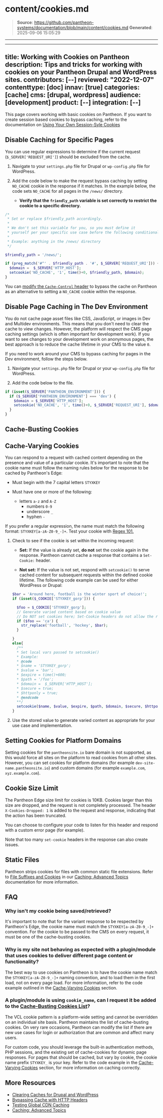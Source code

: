 # content/cookies.md

> **Source**: https://github.com/pantheon-systems/documentation/blob/main/content/cookies.md
> **Generated**: 2025-09-06 15:05:29

---

---
title: Working with Cookies on Pantheon
description: Tips and tricks for working with cookies on your Pantheon Drupal and WordPress sites.
contributors: [--]
reviewed: "2022-12-07"
contenttype: [doc]
innav: [true]
categories: [cache]
cms: [drupal, wordpress]
audience: [development]
product: [--]
integration: [--]
---

This page covers working with basic cookies on Pantheon. If you want to create session based cookies to bypass caching, refer to the documentation on [Using Your Own Session-Syle Cookies](/caching-advanced-topics/#using-your-own-session-style-cookies)

## Disable Caching for Specific Pages

You can use regular expressions to determine if the current request (`$_SERVER['REQUEST_URI']`) should be excluded from the cache. 

1. Navigate to your `settings.php` file for Drupal or `wp-config.php` file for WordPress.

1. Add the code below to make the request bypass caching by setting `NO_CACHE` cookie in the response if it matches. In the example below, the code sets `NO_CACHE` for all pages in the `/news/` directory.

    - **Verify that the `friendly_path` variable is set correctly to restrict the cookie to a specific directory.**

```php
/*
 * Set or replace $friendly_path accordingly.
 *
 * We don't set this variable for you, so you must define it
 * yourself per your specific use case before the following conditional.
 *
 * Example: anything in the /news/ directory
 */

$friendly_path = '/news/';

if (preg_match('#^' . $friendly_path . '#', $_SERVER['REQUEST_URI'])) {
  $domain =  $_SERVER['HTTP_HOST'];
  setcookie('NO_CACHE', '1', time()+0, $friendly_path, $domain);
}
```

You can [modify the `Cache-Control` header](/cache-control) to bypass the cache on Pantheon as an alternative to setting a `NO_CACHE` cookie within the response.

## Disable Page Caching in The Dev Environment

You do not cache page asset files like CSS, JavaScript, or images in Dev and Multidev environments. This means that you don't need to clear the cache to view changes. However, the platform will respect the CMS page caching settings (which is often important for development work). If you want to see changes to your development work on anonymous pages, the best approach is to reduce the cache lifetime in your CMS to the value `0`.

If you need to work around your CMS to bypass caching for pages in the Dev environment, follow the steps below.


1. Navigate your `settings.php` file for Drupal or your `wp-config.php` file for WordPress.

1. Add the code below to the file.

```php
if (isset($_SERVER['PANTHEON_ENVIRONMENT'])) {
  if ($_SERVER['PANTHEON_ENVIRONMENT'] === 'dev') {
    $domain = $_SERVER['HTTP_HOST'];
    setcookie('NO_CACHE', '1', time()+0, $_SERVER['REQUEST_URI'], $domain);
  }
}
```

## Cache-Busting Cookies

<Partial file="cache-busting.md" />

## Cache-Varying Cookies

You can respond to a request with cached content depending on the presence and value of a particular cookie. It's important to note that the cookie name must follow the naming rules below for the response to be cached by Pantheon's Edge:

- Must begin with the 7 capital letters `STYXKEY`
- Must have one or more of the following:

  - letters `a-z` and `A-Z`
	- numbers `0-9`
	- underscore `_`
	- hyphen `-`

If you prefer a regular expression, the name must match the following format: `STYXKEY[a-zA-Z0-9_-]+`. Test your cookie with [Regex 101.](https://regex101.com/) 

1. Check to see if the cookie is set within the incoming request:

    - **Set:** If the value is already set, **do not** set the cookie again in the response. Pantheon cannot cache a response that contains a `Set-Cookie:` header.

    - **Not set:** If the value is not set, respond with `setcookie()` to serve cached content for subsequent requests within the defined cookie lifetime. The following code example can be used for either WordPress or Drupal:

    ```php
    $bar = 'Around here, football is the winter sport of choice!';
    if (isset($_COOKIE['STYXKEY_gorp'])) {

      $foo = $_COOKIE['STYXKEY_gorp'];
      // Generate varied content based on cookie value
      // Do NOT set cookies here; Set-Cookie headers do not allow the response to be cached
      if ($foo == 'ca') {
        str_replace('football', 'hockey', $bar);
      }

    }
    else{
      /**
      * Set local vars passed to setcookie()
      * Example:
      * @code
      * $name = 'STYXKEY_gorp';
      * $value = 'bar';
      * $expire = time()+600;
      * $path = '/foo';
      * $domain =  $_SERVER['HTTP_HOST'];
      * $secure = true;
      * $httponly = true;
      * @endcode
      **/
      setcookie($name, $value, $expire, $path, $domain, $secure, $httponly);
    }
    ```

1. Use the stored value to generate varied content as appropriate for your use case and implementation.

## Setting Cookies for Platform Domains

Setting cookies for the `pantheonsite.io` bare domain is not supported, as this would force all sites on the platform to read cookies from all other sites. However, you can set cookies for platform domains (for example `dev-site-name.pantheonsite.io`) and custom domains (for example `example.com`, `xyz.example.com`).

## Cookie Size Limit

The Pantheon Edge size limit for cookies is 10KB. Cookies larger than this size are dropped, and the request is not completely processed. The header `X-Cookies-Dropped: 1` is added to the request and response, indicating that the action has been truncated.

You can choose to configure your code to listen for this header and respond with a custom error page (for example).

Note that too many `set-cookie` headers in the response can also create issues.

## Static Files

Pantheon strips cookies for files with common static file extensions. Refer to [File Suffixes and Cookies](/caching-advanced-topics#file-suffixes-and-cookies) in our [Caching: Advanced Topics](/caching-advanced-topics) documentation for more information.

## FAQ

### Why isn't my cookie being saved/retrieved?

It's important to note that for the variant response to be respected by Pantheon's Edge, the cookie name must match the `STYXKEY[a-zA-Z0-9_-]+` convention. For the cookie to be passed to the CMS on every request, it must be one of the cache-busting cookies.

### Why is my site not behaving as expected with a plugin/module that uses cookies to deliver different page content or functionality?

The best way to use cookies on Pantheon is to have the cookie name match the `STYXKEY[a-zA-Z0-9_-]+` naming convention, and to load them in the first load, not on every page load. For more information, refer to the code example outlined in the [Cache-Varying Cookies](#cache-varying-cookies) section. 

### A plugin/module is using `cookie_name`, can I request it be added to the [Cache-Busting Cookies List](/cookies/#cache-busting-cookies)?

The VCL cookie pattern is a platform-wide setting and cannot be overridden on an individual site basis. Pantheon maintains the list of cache-busting cookies. On very rare occasions, Pantheon can modify the list if there are new use cases for login or authorization that are common and affect many users. 

For custom code, you should leverage the built-in authentication methods, PHP sessions, and the existing set of cache-cookies for dynamic page responses. For pages that should be cached, but vary by cookie, the cookie name prefix `STYXKEY_` is your key. Refer to the code example in the [Cache-Varying Cookies](#cache-varying-cookies) section, for more information on caching correctly.

## More Resources

- [Clearing Caches for Drupal and WordPress](/clear-caches)
- [Bypassing Cache with HTTP Headers](/cache-control)
- [Testing Global CDN Caching](/guides/global-cdn/test-global-cdn-caching)
- [Caching: Advanced Topics](/caching-advanced-topics)
